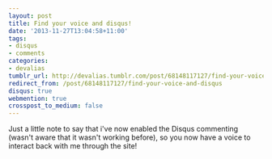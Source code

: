 ```yaml
---
layout: post
title: Find your voice and disqus!
date: '2013-11-27T13:04:58+11:00'
tags:
- disqus
- comments
categories:
- devalias
tumblr_url: http://devalias.tumblr.com/post/68148117127/find-your-voice-and-disqus
redirect_from: /post/68148117127/find-your-voice-and-disqus
disqus: true
webmention: true
crosspost_to_medium: false
---
```

Just a little note to say that i've now enabled the Disqus commenting (wasn't aware that it wasn't working before), so you now have a voice to interact back with me through the site!
